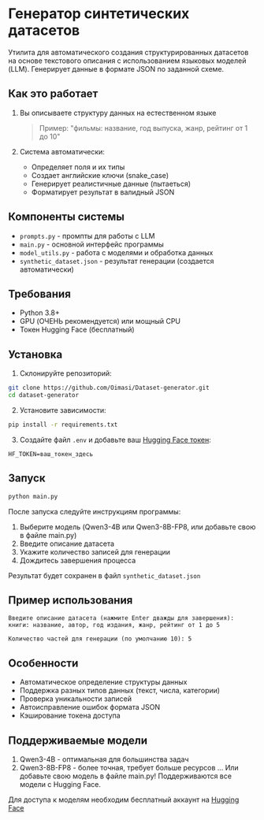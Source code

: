# Генератор синтетических датасетов

Утилита для автоматического создания структурированных датасетов на основе текстового описания с использованием языковых моделей (LLM). Генерирует данные в формате JSON по заданной схеме.

## Как это работает

1. Вы описываете структуру данных на естественном языке
   > Пример: "фильмы: название, год выпуска, жанр, рейтинг от 1 до 10"
   
2. Система автоматически:
   - Определяет поля и их типы
   - Создает английские ключи (snake_case)
   - Генерирует реалистичные данные (пытаеться)
   - Форматирует результат в валидный JSON

## Компоненты системы

- `prompts.py` - промпты для работы с LLM
- `main.py` - основной интерфейс программы
- `model_utils.py` - работа с моделями и обработка данных
- `synthetic_dataset.json` - результат генерации (создается автоматически)

## Требования

- Python 3.8+
- GPU (ОЧЕНЬ рекомендуется) или мощный CPU
- Токен Hugging Face (бесплатный)

## Установка

1. Склонируйте репозиторий:
```bash
git clone https://github.com/Oimasi/Dataset-generator.git
cd dataset-generator
```

2. Установите зависимости:
```bash
pip install -r requirements.txt
```

3. Создайте файл `.env` и добавьте ваш [Hugging Face токен](https://huggingface.co/settings/tokens):
```env
HF_TOKEN=ваш_токен_здесь
```

## Запуск

```bash
python main.py
```

После запуска следуйте инструкциям программы:

1. Выберите модель (Qwen3-4B или Qwen3-8B-FP8, или добавьте свою в файле main.py)
2. Введите описание датасета
3. Укажите количество записей для генерации
4. Дождитесь завершения процесса

Результат будет сохранен в файл `synthetic_dataset.json`

## Пример использования

```
Введите описание датасета (нажмите Enter дважды для завершения):
книги: название, автор, год издания, жанр, рейтинг от 1 до 5

Количество частей для генерации (по умолчанию 10): 5
```

## Особенности

- Автоматическое определение структуры данных
- Поддержка разных типов данных (текст, числа, категории)
- Проверка уникальности записей
- Автоисправление ошибок формата JSON
- Кэширование токена доступа

## Поддерживаемые модели

1. Qwen3-4B - оптимальная для большинства задач
2. Qwen3-8B-FP8 - более точная, требует больше ресурсов
... Или добавьте свою модель в файле main.py! Поддерживаются все модели с Hugging Face.

Для доступа к моделям необходим бесплатный аккаунт на [Hugging Face](https://huggingface.co/)
